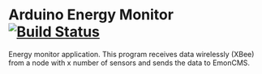 # Arduino Energy Monitor [![Build Status](https://travis-ci.org/simiolabs/arduino-energy-monitor.svg?branch=master)](https://travis-ci.org/simiolabs/arduino-energy-monitor)

Energy monitor application. This program receives data wirelessly (XBee) from a node with x number of sensors and sends the data to EmonCMS.
